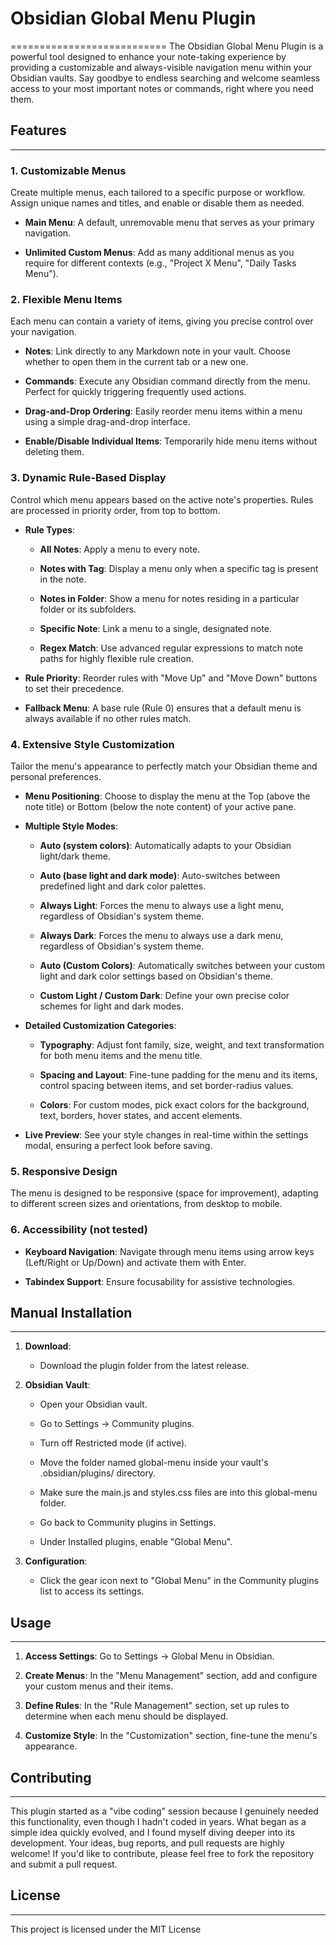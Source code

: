 # Obsidian Global Menu Plugin
===========================
The Obsidian Global Menu Plugin is a powerful tool designed to enhance your note-taking experience by providing a customizable and always-visible navigation menu within your Obsidian vaults. Say goodbye to endless searching and welcome seamless access to your most important notes or commands, right where you need them.

## Features
--------

### 1\. Customizable Menus

Create multiple menus, each tailored to a specific purpose or workflow. Assign unique names and titles, and enable or disable them as needed.

*   **Main Menu**: A default, unremovable menu that serves as your primary navigation.
    
*   **Unlimited Custom Menus**: Add as many additional menus as you require for different contexts (e.g., "Project X Menu", "Daily Tasks Menu").
    

### 2\. Flexible Menu Items

Each menu can contain a variety of items, giving you precise control over your navigation.

*   **Notes**: Link directly to any Markdown note in your vault. Choose whether to open them in the current tab or a new one.
    
*   **Commands**: Execute any Obsidian command directly from the menu. Perfect for quickly triggering frequently used actions.
    
*   **Drag-and-Drop Ordering**: Easily reorder menu items within a menu using a simple drag-and-drop interface.
    
*   **Enable/Disable Individual Items**: Temporarily hide menu items without deleting them.
    

### 3\. Dynamic Rule-Based Display

Control which menu appears based on the active note's properties. Rules are processed in priority order, from top to bottom.

*   **Rule Types**:
    
    *   **All Notes**: Apply a menu to every note.
        
    *   **Notes with Tag**: Display a menu only when a specific tag is present in the note.
        
    *   **Notes in Folder**: Show a menu for notes residing in a particular folder or its subfolders.
        
    *   **Specific Note**: Link a menu to a single, designated note.
        
    *   **Regex Match**: Use advanced regular expressions to match note paths for highly flexible rule creation.
        
*   **Rule Priority**: Reorder rules with "Move Up" and "Move Down" buttons to set their precedence.
    
*   **Fallback Menu**: A base rule (Rule 0) ensures that a default menu is always available if no other rules match.
    

### 4\. Extensive Style Customization

Tailor the menu's appearance to perfectly match your Obsidian theme and personal preferences.

*   **Menu Positioning**: Choose to display the menu at the Top (above the note title) or Bottom (below the note content) of your active pane.
    
*   **Multiple Style Modes**:
    
    *   **Auto (system colors)**: Automatically adapts to your Obsidian light/dark theme.
        
    *   **Auto (base light and dark mode)**: Auto-switches between predefined light and dark color palettes.
        
    *   **Always Light**: Forces the menu to always use a light menu, regardless of Obsidian's system theme.
        
    *   **Always Dark**: Forces the menu to always use a dark menu, regardless of Obsidian's system theme.
        
    *   **Auto (Custom Colors)**: Automatically switches between your custom light and dark color settings based on Obsidian's theme.
        
    *   **Custom Light / Custom Dark**: Define your own precise color schemes for light and dark modes.
        
*   **Detailed Customization Categories**:
    
    *   **Typography**: Adjust font family, size, weight, and text transformation for both menu items and the menu title.
        
    *   **Spacing and Layout**: Fine-tune padding for the menu and its items, control spacing between items, and set border-radius values.
        
    *   **Colors**: For custom modes, pick exact colors for the background, text, borders, hover states, and accent elements.
        
*   **Live Preview**: See your style changes in real-time within the settings modal, ensuring a perfect look before saving.
    

### 5\. Responsive Design

The menu is designed to be responsive (space for improvement), adapting to different screen sizes and orientations, from desktop to mobile.

### 6\. Accessibility (not tested)

*   **Keyboard Navigation**: Navigate through menu items using arrow keys (Left/Right or Up/Down) and activate them with Enter.
    
*   **Tabindex Support**: Ensure focusability for assistive technologies.
    

## Manual Installation
-------------------
1.  **Download**:
    
    *   Download the plugin folder from the latest release.
        
2.  **Obsidian Vault**:
    
    *   Open your Obsidian vault.
        
    *   Go to Settings -> Community plugins.
        
    *   Turn off Restricted mode (if active).
        
    *   Move the folder named global-menu inside your vault's .obsidian/plugins/ directory.
        
    *   Make sure the main.js and styles.css files are into this global-menu folder.
        
    *   Go back to Community plugins in Settings.
        
    *   Under Installed plugins, enable "Global Menu".
        
3.  **Configuration**:
    
    *   Click the gear icon next to "Global Menu" in the Community plugins list to access its settings.
        

## Usage
-----
1.  **Access Settings**: Go to Settings -> Global Menu in Obsidian.
    
2.  **Create Menus**: In the "Menu Management" section, add and configure your custom menus and their items.
    
3.  **Define Rules**: In the "Rule Management" section, set up rules to determine when each menu should be displayed.
    
4.  **Customize Style**: In the "Customization" section, fine-tune the menu's appearance.
    
## Contributing
------------
This plugin started as a "vibe coding" session because I genuinely needed this functionality, even though I hadn't coded in years. What began as a simple idea quickly evolved, and I found myself diving deeper into its development. Your ideas, bug reports, and pull requests are highly welcome! If you'd like to contribute, please feel free to fork the repository and submit a pull request.

## License
-------
This project is licensed under the MIT License
